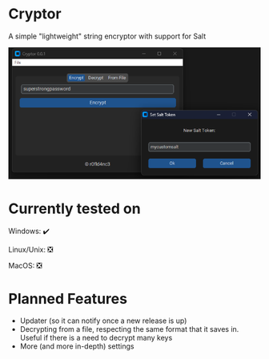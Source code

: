 # Cryptor
A simple "lightweight" string encryptor with support for Salt

<p align="center">
<img src="https://github.com/r0fld4nc3/Cryptor/blob/main/_media/Cryptor_001_1.png" width="762">
</p>

# Currently tested on
Windows: ✔️

Linux/Unix: ❎

MacOS: ❎

# Planned Features
- Updater (so it can notify once a new release is up)
- Decrypting from a file, respecting the same format that it saves in. Useful if there is a need to decrypt many keys
- More (and more in-depth) settings
